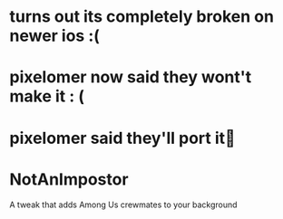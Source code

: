 # turns out its completely broken on newer ios :(

# pixelomer now said they wont't make it : (

# pixelomer said they'll port it🎉

# NotAnImpostor
 A tweak that adds Among Us crewmates to your background
